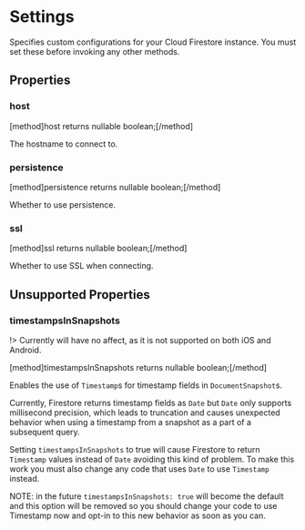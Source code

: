 # Settings

Specifies custom configurations for your Cloud Firestore instance. You must set these before invoking any other methods.

## Properties

### host
[method]host returns nullable boolean;[/method]

The hostname to connect to.

### persistence
[method]persistence returns nullable boolean;[/method]

Whether to use persistence.

### ssl
[method]ssl returns nullable boolean;[/method]

Whether to use SSL when connecting.

## Unsupported Properties

### timestampsInSnapshots

!> Currently will have no affect, as it is not supported on both iOS and Android.

[method]timestampsInSnapshots returns nullable boolean;[/method]

Enables the use of `Timestamp`s for timestamp fields in `DocumentSnapshot`s.

Currently, Firestore returns timestamp fields as `Date` but `Date` only supports millisecond precision, which leads to truncation and causes unexpected behavior when using a timestamp from a snapshot as a part of a subsequent query.
   
Setting `timestampsInSnapshots` to true will cause Firestore to return `Timestamp` values instead of `Date` avoiding this kind of problem. To make this work you must also change any code that uses `Date` to use `Timestamp` instead.

NOTE: in the future `timestampsInSnapshots: true` will become the default and this option will be removed so you should change your code to use Timestamp now and opt-in to this new behavior as soon as you can.